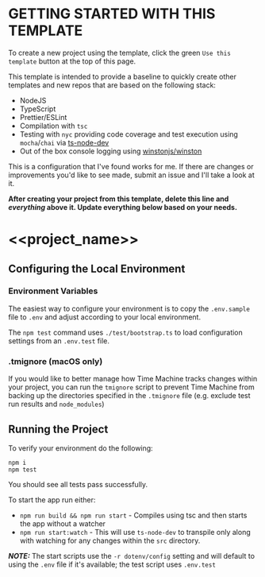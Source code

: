# GETTING STARTED WITH THIS TEMPLATE
To create a new project using the template, click the green `Use this template` button at the top of this page.

This template is intended to provide a baseline to quickly create other templates and new repos that are based on the following stack:
* NodeJS
* TypeScript
* Prettier/ESLint
* Compilation with `tsc`
* Testing with `nyc` providing code coverage and test execution using `mocha`/`chai` via [ts-node-dev](https://www.npmjs.com/package/ts-node-dev)
* Out of the box console logging using [winstonjs/winston](https://github.com/winstonjs/winston)

This is a configuration that I've found works for me. If there are changes or improvements you'd like to see made, submit an issue and I'll take a look at it.

**After creating your project from this template, delete this line and ***everything*** above it. Update everything below based on your needs.** 

# <<project_name>>
## Configuring the Local Environment

### Environment Variables
The easiest way to configure your environment is to copy the `.env.sample` file to `.env` and adjust according to your local environment.

The `npm test` command uses `./test/bootstrap.ts` to load configuration settings from an `.env.test` file.

### .tmignore (macOS only)
If you would like to better manage how Time Machine tracks changes within your project, you can run the `tmignore` script to prevent Time Machine from
backing up the directories specified in the `.tmignore` file (e.g. exclude test run results and `node_modules`)

## Running the Project
To verify your environment do the following:

```
npm i
npm test
```

You should see all tests pass successfully.

To start the app run either: 

* `npm run build && npm run start` - Compiles using tsc and then starts the app without a watcher 
* `npm run start:watch` - This will use `ts-node-dev` to transpile only along with watching for any changes within the `src` directory. 

***NOTE:*** The start scripts use the `-r dotenv/config` setting and will default to using the `.env` file if it's available; the test script uses `.env.test`

